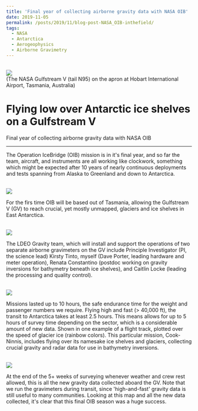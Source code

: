 ```yaml
---
title: 'Final year of collecting airborne gravity data with NASA OIB'
date: 2019-11-05
permalink: /posts/2019/11/blog-post-NASA_OIB-inthefield/
tags:
  - NASA
  - Antarctica
  - Aerogeophysics
  - Airborne Gravimetry
---
```


<br/><img src='/images/NASA_GV_hobart.png'><br/>
(The NASA Gulfstream V (tail N95) on the apron at Hobart International Airport, Tasmania, Australia)

Flying low over Antarctic ice shelves on a Gulfstream V
======
Final year of collecting airborne gravity data with NASA OIB

------

The Operation IceBridge (OIB) mission is in it's final year, and so far the team, aircraft, and instruments are all working like clockwork, something which might be expected after 10 years of nearly continuous deployments and tests spanning from Alaska to Greenland and down to Antarctica.  

<br/><img src='/images/FINAL_OIB - Monday_bagels_vCDL_IntroToHobart.png'><br/>

For the firs time OIB will be based out of Tasmania, allowing the Gulfstream V (GV) to reach crucial, yet mostly unmapped, glaciers and ice shelves in East Antarctica.

<br/><img src='/images/FINAL_OIB - Monday_bagels_vCDL_pics.png'><br/>

The LDEO Gravity team, which will install and support the operations of two separate airborne gravimeters on the GV include Principle Investigator (PI, the science lead) Kirsty Tinto, myself (Dave Porter, leading hardware and meter operation), Renata Constantino (postdoc working on gravity inversions for bathymetry beneath ice shelves), and Caitlin Locke (leading the processing and quality control).

<br/><img src='/images/FINAL_OIB - Monday_bagels_vCDL_CookNinnis.png'><br/>

Missions lasted up to 10 hours, the safe endurance time for the weight and passenger numbers we require.  Flying high and fast (> 40,000 ft), the transit to Antarctica takes at least 2.5 hours.  This means allows for up to 5 hours of survey time depending on the sector, which is a considerable amount of new data.  Shown in one example of a flight track, plotted over the speed of glacier ice (rainbow colors).  This particular mission, Cook-Ninnis, includes flying over its namesake ice shelves and glaciers, collecting crucial gravity and radar data for use in bathymetry inversions.

<br/><img src='/images/NASA_OIB_ANT-2019_FullGravity_CSYMBmap.png'><br/>

At the end of the 5+ weeks of surveying whenever weather and crew rest allowed, this is all the new gravity data collected aboard the GV.  Note that we run the gravimeters during transit, since 'high-and-fast' gravity data is still useful to many communities.  Looking at this map and all the new data collected, it's clear that this final OIB season was a huge success.

